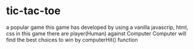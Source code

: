 # tic-tac-toe

a popular game
this game has developed by using a vanilla javascrip, html, css
in this game there are player(Human) against Computer
Computer will find the best choices to win by computerHit() function
